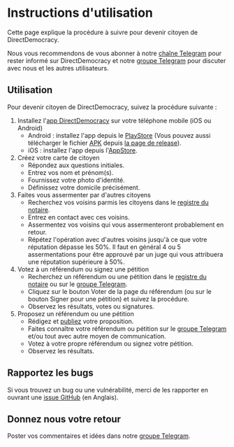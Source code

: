 # Instructions d'utilisation

Cette page explique la procédure à suivre pour devenir citoyen de DirectDemocracy.

Nous vous recommendons de vous abonner à notre [chaîne Telegram](https://t.me/directdemocracy_news_fr) pour rester informé sur DirectDemocracy et notre [groupe Telegram](https://t.me/directdemocracy_group_fr) pour discuter avec nous et les autres utilisateurs.

## Utilisation

Pour devenir citoyen de DirectDemocracy, suivez la procédure suivante :

1. Installez l'[app DirectDemocracy](https://app.directdemocracy.vote) sur votre téléphone mobile (iOS ou Android)
   - Android : installez l'app depuis le [PlayStore](https://play.google.com/store/apps/details?id=vote.directdemocracy.app) (Vous pouvez aussi télécharger le fichier [APK](https://github.com/directdemocracy-vote/app/releases/download/2.0.63/directdemocracy-2.0.63.apk) depuis [la page de release](https://github.com/directdemocracy-vote/app/releases)).
   - iOS : installez l'app depuis l'[AppStore](https://apps.apple.com/app/directdemocracy/id6471849230).
3. Créez votre carte de citoyen
   - Répondez aux questions initiales.
   - Entrez vos nom et prénom(s).
   - Fournissez votre photo d'identité.
   - Définissez votre domicile précisément.
4. Faites vous assermenter par d'autres citoyens
   - Recherchez vos voisins parmis les citoyens dans le [registre du notaire](https://notary.directdemocracy.vote).
   - Entrez en contact avec ces voisins.
   - Assermentez vos voisins qui vous assermenteront probablement en retour.
   - Répétez l'opération avec d'autres voisins jusqu'à ce que votre réputation dépasse les 50%. Il faut en général 4 ou 5 assermentations pour être approuvé par un juge qui vous attribuera une réputation supérieure à 50%.
5. Votez à un référendum ou signez une pétition
   - Recherchez un référendum ou une pétition dans le [registre du notaire](https://notary.directdemocracy.vote?tab=proposals) ou sur le [groupe Telegram](https://t.me/directdemocracy_group_fr).
   - Cliquez sur le bouton Voter de la page du référendum (ou sur le bouton Signer pour une pétition) et suivez la procédure.
   - Observez les résultats, votes ou signatures.
6. Proposez un référendum ou une pétition
   - Rédigez et [publiez](https://judge.directdemocracy.vote/propose.html) votre proposition.
   - Faites connaître votre référendum ou pétition sur le [groupe Telegram](https://t.me/directdemocracy_group_fr) et/ou tout avec autre moyen de communication.
   - Votez à votre propre référendum ou signez votre pétition.
   - Observez les résultats.

## Rapportez les bugs

Si vous trouvez un bug ou une vulnérabilité, merci de les rapporter en ouvrant une [issue GitHub](https://github.com/directdemocracy-vote/www/issues/new) (en Anglais).

## Donnez nous votre retour

Poster vos commentaires et idées dans notre [groupe Telegram](https://t.me/directdemocracy_group_fr).


